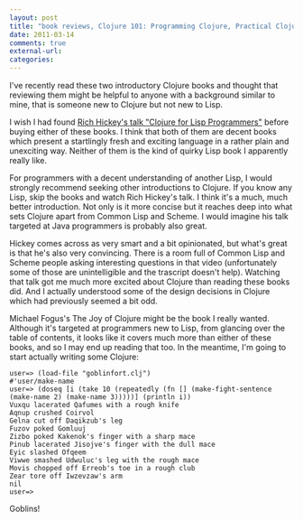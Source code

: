 ```yaml
---
layout: post
title: "book reviews, Clojure 101: Programming Clojure, Practical Clojure, and Clojure for Lisp Programmers"
date: 2011-03-14
comments: true
external-url:
categories:
---
```



I've recently read these two introductory Clojure books and thought that
reviewing them might be helpful to anyone with a background similar to
mine, that is someone new to Clojure but not new to Lisp.

I wish I had found [Rich Hickey's talk "Clojure for Lisp
Programmers"](http://clojure.blip.tv/file/1313398/) before buying either
of these books. I think that both of them are decent books which present
a startlingly fresh and exciting language in a rather plain and
unexciting way. Neither of them is the kind of quirky Lisp book I
apparently really like.

For programmers with a decent understanding of another Lisp, I would
strongly recommend seeking other introductions to Clojure. If you know
any Lisp, skip the books and watch Rich Hickey's talk. I think it's a
much, much better introduction. Not only is it more concise but it
reaches deep into what sets Clojure apart from Common Lisp and Scheme. I
would imagine his talk targeted at Java programmers is probably also
great.

Hickey comes across as very smart and a bit opinionated, but what's
great is that he's also very convincing. There is a room full of Common
Lisp and Scheme people asking interesting questions in that video
(unfortunately some of those are unintelligible and the trascript
doesn't help). Watching that talk got me much more excited about Clojure
than reading these books did. And I actually understood some of the
design decisions in Clojure which had previously seemed a bit odd.

Michael Fogus's The Joy of Clojure might be the book I really wanted.
Although it's targeted at programmers new to Lisp, from glancing over
the table of contents, it looks like it covers much more than either of
these books, and so I may end up reading that too. In the meantime, I'm
going to start actually writing some Clojure:

    user=> (load-file "goblinfort.clj")
    #'user/make-name
    user=> (doseq [i (take 10 (repeatedly (fn [] (make-fight-sentence (make-name 2) (make-name 3)))))] (println i))
    Vuxqu lacerated Qafumes with a rough knife
    Aqnup crushed Coirvol
    Gelna cut off Daqikzub's leg
    Fuzov poked Gomluuj
    Zizbo poked Kakenok's finger with a sharp mace
    Pinub lacerated Jisojve's finger with the dull mace
    Eyic slashed Ofqeem
    Viwwe smashed Udwuluc's leg with the rough mace
    Movis chopped off Erreob's toe in a rough club
    Zear tore off Iwzevzaw's arm
    nil
    user=>

Goblins!
